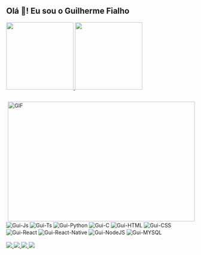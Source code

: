 <!--
**GuilhermeCF10/guilhermecf10** is a ✨ _special_ ✨ repository because its `README.md` (this file) appears on your GitHub profile.

Here are some ideas to get you started:

- 🔭 I’m currently working on ...
- 🌱 I’m currently learning ...
- 👯 I’m looking to collaborate on ...
- 🤔 I’m looking for help with ...
- 💬 Ask me about ...
- 📫 How to reach me: ...
- 😄 Pronouns: ...
- ⚡ Fun fact: ...
-->


## Olá 👋! Eu sou o Guilherme Fialho 
 <div style={flex:1, background-color: "#000"}>
  <a href="https://github.com/guilhermecf10">
   <img height="180em" src="https://github-readme-stats.vercel.app/api?username=guilhermecf10&show_icons=true&theme=blue-green&include_all_commits=true&count_private=true"/>
   <img height="180em" src="https://github-readme-stats.vercel.app/api/top-langs/?username=guilhermecf10&layout=compact&langs_count=16&theme=blue-green"/>
  </a>
</div>
  
  ##
  
  <img align="right" alt="GIF" src="https://github.com/abhisheknaiidu/abhisheknaiidu/blob/master/code.gif?raw=true" width="500" height="320" />
 
<div><br>
  <img align="center" alt="Gui-Js" src="https://img.shields.io/badge/JavaScript-323330?style=for-the-badge&logo=javascript&logoColor=F7DF1E">
  <img align="center" alt="Gui-Ts" src="https://img.shields.io/badge/TypeScript-007ACC?style=for-the-badge&logo=typescript&logoColor=white">
  <img align="center" alt="Gui-Python" src="https://img.shields.io/badge/Python-3776AB?style=for-the-badge&logo=python&logoColor=white">
  <img align="center" alt="Gui-C" src="https://img.shields.io/badge/C-00599C?style=for-the-badge&logo=c&logoColor=white">
  <img align="center" alt="Gui-HTML" src="https://img.shields.io/badge/HTML5-E34F26?style=for-the-badge&logo=html5&logoColor=white">
  <img align="center" alt="Gui-CSS" src="https://img.shields.io/badge/CSS3-1572B6?style=for-the-badge&logo=css3&logoColor=white">
  <img align="center" alt="Gui-React" src="https://img.shields.io/badge/React-20232A?style=for-the-badge&logo=react&logoColor=61DAFB">
  <img align="center" alt="Gui-React-Native" src="https://img.shields.io/badge/React_Native-20232A?style=for-the-badge&logo=react&logoColor=61DAFB">
  <img align="center" alt="Gui-NodeJS" src="https://img.shields.io/badge/Node.js-339933?style=for-the-badge&logo=nodedotjs&logoColor=white">
  <img align="center" alt="Gui-MYSQL" src="https://img.shields.io/badge/MySQL-00000F?style=for-the-badge&logo=mysql&logoColor=white">
 
  
</div>

 
<div><br>
 <a href="https://www.linkedin.com/in/guilherme-fialho-90b050200/" target="_blank">
   <img src="https://img.shields.io/badge/-LinkedIn-%230077B5?style=for-the-badge&logo=linkedin&logoColor=white" target="_blank">
 </a> 
 <a href="https://guilhermecf10.github.io" target="_blank">
   <img src="https://img.shields.io/badge/Website-%2336465D.svg?&style=for-the-badge&logo=Tumblr&logoColor=white" target="_blank">
 </a>
 
 <a href="https://discord.gg/4ns4dbYWT2" target="_blank">
    <img src="https://img.shields.io/badge/Discord-7289DA?style=for-the-badge&logo=discord&logoColor=white" target="_blank">
 </a> 
                                                                                                                           
 <a href="mailto:guilhermec.fialho@gmail.com">
   <img src="https://img.shields.io/badge/-Gmail-%23333?style=for-the-badge&logo=gmail&logoColor=white" target="_blank">
 </a>
 
  
</div>

